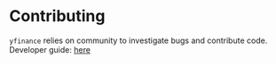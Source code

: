 # Contributing

`yfinance` relies on community to investigate bugs and contribute code. Developer guide: [here](https://github.com/ranaroussi/yfinance/discussions/1084)
